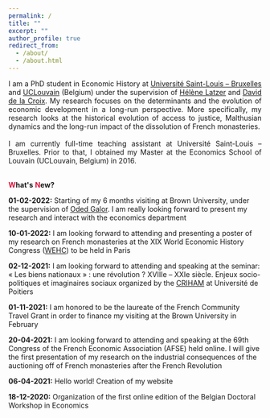 ```yaml
---
permalink: /
title: ""
excerpt: ""
author_profile: true
redirect_from: 
  - /about/
  - /about.html
---
```


<div style="text-align: justify"> 
I am a PhD student in Economic History at <a href="https://www.usaintlouis.be/" target="_blank">Université Saint-Louis – Bruxelles</a> and <a href="https://uclouvain.be/fr/index.html" target="_blank">UCLouvain</a> (Belgium) under the supervision of <a href="https://sites.google.com/view/helene-latzer/home" target="_blank">Hélène Latzer</a> and <a href="https://perso.uclouvain.be/david.delacroix/" target="_blank">David de la Croix</a>. My research focuses on the determinants and the evolution of economic development in a long-run perspective. More specifically, my research looks at the historical evolution of access to justice, Malthusian dynamics and the long-run impact of the dissolution of French monasteries.</div>

<div style="text-align: justify"> 
<br/>I am currently full-time teaching assistant at Université Saint-Louis – Bruxelles. Prior to that, I obtained my Master at the Economics School of Louvain (UCLouvain, Belgium) in 2016.</div>

<br/><span style="color:#dc143c"> **W**</span>**hat's** <span style="color:#dc143c"> **N**</span>**ew?**

**01-02-2022:** Starting of my 6 months visiting at Brown University, under the supervision of <a href="https://www.odedgalor.com/" target="_blank">Oded Galor</a>. I am really looking forward to present my research and interact with the economics department

**10-01-2022:** I am looking forward to attending and presenting a poster of my research on French monasteries at the XIX World Economic History Congress (<a href="https://www.wehc2022.org/" target="_blank">WEHC</a>) to be held in Paris

**02-12-2021:** I am looking forward to attending and speaking at the seminar: « Les biens nationaux » : une révolution ? XVIIIe – XXIe siècle. Enjeux socio-politiques et imaginaires sociaux organized by the <a href="https://sha.univ-poitiers.fr/master-histoire-civilisations-patrimoine/colloque-biens-nationaux/" target="_blank">CRIHAM</a> at Université de Poitiers 

**01-11-2021:** I am honored to be the laureate of the French Community Travel Grant in order to finance my visiting at the Brown University in February 

**20-04-2021:** I am looking forward to attending and speaking at the 69th Congress of the French Economic Association (AFSE) held online. I will give the first presentation of my research on the industrial consequences of the auctioning off of French monasteries after the French Revolution

**06-04-2021:** Hello world! Creation of my website 

**18-12-2020:** Organization of the first online edition of the Belgian Doctoral Workshop in Economics


